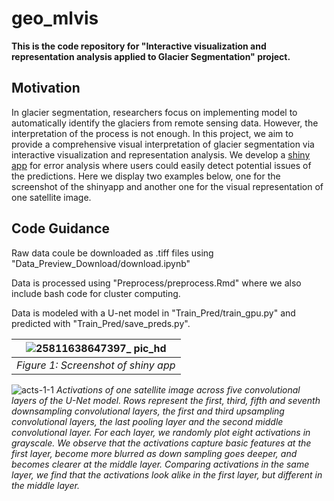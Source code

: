 # geo_mlvis
**This is the code repository for "Interactive visualization and representation analysis applied to Glacier Segmentation" project.**


## Motivation
In glacier segmentation, researchers focus on implementing model to automatically identify the glaciers from remote sensing data. However, the interpretation of the process is not enough. In this project, we aim to provide a comprehensive visual interpretation of glacier segmentation via interactive visualization and representation analysis. We develop a [shiny app](https://bruce-zheng.shinyapps.io/glacier_segmententation/) for error analysis where users could easily detect potential issues of the predictions. Here we display two examples below, one for the screenshot of the shinyapp and another one for the visual representation of one satellite image.


## Code Guidance

Raw data coule be downloaded as .tiff files using "Data_Preview_Download/download.ipynb"

Data is processed using "Preprocess/preprocess.Rmd" where we also include bash code for cluster computing.

Data is modeled with a U-net model in "Train_Pred/train_gpu.py" and predicted with "Train_Pred/save_preds.py".





| ![25811638647397_ pic_hd](https://user-images.githubusercontent.com/53232883/144722760-d1a153f8-609c-46f5-b1a5-6dd5b095d43a.jpg) | 
|:--:| 
| *Figure 1: Screenshot of shiny app* |



![acts-1-1](https://user-images.githubusercontent.com/53232883/144722811-04a40069-fc36-4ae5-81a3-ef39ca130784.png)
*Activations of one satellite image across five convolutional layers of the U-Net model. Rows represent the first, third, fifth and seventh downsampling convolutional layers, the first and third upsampling convolutional layers, the last pooling layer and the second middle convolutional layer. For each layer, we randomly plot eight activations in grayscale. We observe that the activations capture basic features at the first layer, become more blurred as down sampling goes deeper, and becomes clearer at the middle layer. Comparing activations in the same layer, we find that the activations look alike in the first layer, but different in the middle layer.*



